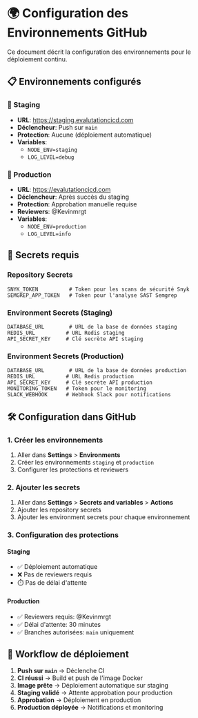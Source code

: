 # 🌍 Configuration des Environnements GitHub

Ce document décrit la configuration des environnements pour le déploiement continu.

## 📋 Environnements configurés

### 🧪 Staging
- **URL**: https://staging.evalutationcicd.com
- **Déclencheur**: Push sur `main`
- **Protection**: Aucune (déploiement automatique)
- **Variables**:
  - `NODE_ENV=staging`
  - `LOG_LEVEL=debug`

### 🌟 Production
- **URL**: https://evalutationcicd.com
- **Déclencheur**: Après succès du staging
- **Protection**: Approbation manuelle requise
- **Reviewers**: @Kevinmrgt
- **Variables**:
  - `NODE_ENV=production`
  - `LOG_LEVEL=info`

## 🔐 Secrets requis

### Repository Secrets
```
SNYK_TOKEN          # Token pour les scans de sécurité Snyk
SEMGREP_APP_TOKEN   # Token pour l'analyse SAST Semgrep
```

### Environment Secrets (Staging)
```
DATABASE_URL        # URL de la base de données staging
REDIS_URL          # URL Redis staging
API_SECRET_KEY     # Clé secrète API staging
```

### Environment Secrets (Production)
```
DATABASE_URL        # URL de la base de données production
REDIS_URL          # URL Redis production
API_SECRET_KEY     # Clé secrète API production
MONITORING_TOKEN   # Token pour le monitoring
SLACK_WEBHOOK      # Webhook Slack pour notifications
```

## 🛠️ Configuration dans GitHub

### 1. Créer les environnements
1. Aller dans **Settings** > **Environments**
2. Créer les environnements `staging` et `production`
3. Configurer les protections et reviewers

### 2. Ajouter les secrets
1. Aller dans **Settings** > **Secrets and variables** > **Actions**
2. Ajouter les repository secrets
3. Ajouter les environment secrets pour chaque environnement

### 3. Configuration des protections

#### Staging
- ✅ Déploiement automatique
- ❌ Pas de reviewers requis
- ⏱️ Pas de délai d'attente

#### Production
- ✅ Reviewers requis: @Kevinmrgt
- ✅ Délai d'attente: 30 minutes
- ✅ Branches autorisées: `main` uniquement

## 🔄 Workflow de déploiement

1. **Push sur `main`** → Déclenche CI
2. **CI réussi** → Build et push de l'image Docker
3. **Image prête** → Déploiement automatique sur staging
4. **Staging validé** → Attente approbation pour production
5. **Approbation** → Déploiement en production
6. **Production déployée** → Notifications et monitoring 